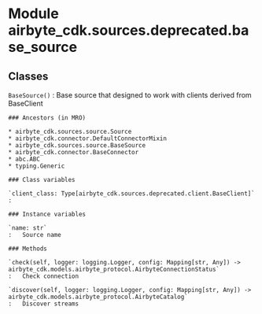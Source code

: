Module airbyte_cdk.sources.deprecated.base_source
=================================================

Classes
-------

`BaseSource()`
:   Base source that designed to work with clients derived from BaseClient

    ### Ancestors (in MRO)

    * airbyte_cdk.sources.source.Source
    * airbyte_cdk.connector.DefaultConnectorMixin
    * airbyte_cdk.sources.source.BaseSource
    * airbyte_cdk.connector.BaseConnector
    * abc.ABC
    * typing.Generic

    ### Class variables

    `client_class: Type[airbyte_cdk.sources.deprecated.client.BaseClient]`
    :

    ### Instance variables

    `name: str`
    :   Source name

    ### Methods

    `check(self, logger: logging.Logger, config: Mapping[str, Any]) ‑> airbyte_cdk.models.airbyte_protocol.AirbyteConnectionStatus`
    :   Check connection

    `discover(self, logger: logging.Logger, config: Mapping[str, Any]) ‑> airbyte_cdk.models.airbyte_protocol.AirbyteCatalog`
    :   Discover streams